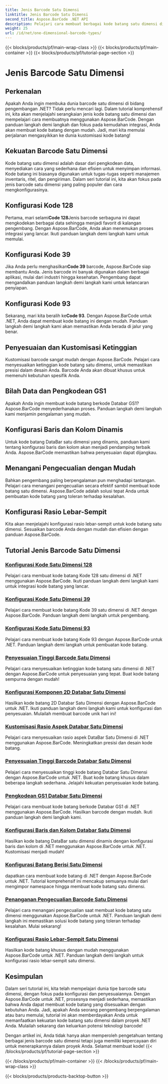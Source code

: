 ```yaml
---
title: Jenis Barcode Satu Dimensi
linktitle: Jenis Barcode Satu Dimensi
second_title: Aspose.BarCode .NET API
description: Pelajari cara membuat berbagai kode batang satu dimensi di .NET menggunakan Aspose.BarCode. Panduan langkah demi langkah untuk pembuatan dan penyesuaian kode batang.
weight: 25
url: /id/net/one-dimensional-barcode-types/
---
```


{{< blocks/products/pf/main-wrap-class >}}
{{< blocks/products/pf/main-container >}}
{{< blocks/products/pf/tutorial-page-section >}}

# Jenis Barcode Satu Dimensi


## Perkenalan

Apakah Anda ingin membuka dunia barcode satu dimensi di bidang pengembangan .NET? Tidak perlu mencari lagi. Dalam tutorial komprehensif ini, kita akan menjelajahi serangkaian jenis kode batang satu dimensi dan mempelajari cara membuatnya menggunakan Aspose.BarCode. Dengan panduan langkah demi langkah dan fokus pada kemudahan integrasi, Anda akan membuat kode batang dengan mudah. Jadi, mari kita memulai perjalanan mengasyikkan ke dunia kustomisasi kode batang!

## Kekuatan Barcode Satu Dimensi

Kode batang satu dimensi adalah dasar dari pengkodean data, menyediakan cara yang sederhana dan efisien untuk menyimpan informasi. Kode batang ini biasanya digunakan untuk tugas-tugas seperti manajemen inventaris, ritel, dan pengiriman. Dalam seri tutorial ini, kita akan fokus pada jenis barcode satu dimensi yang paling populer dan cara mengkonfigurasinya.

## Konfigurasi Kode 128

 Pertama, mari selami**Code 128**Jenis barcode serbaguna ini dapat mengkodekan berbagai data sehingga menjadi favorit di kalangan pengembang. Dengan Aspose.BarCode, Anda akan menemukan proses integrasi yang lancar. Ikuti panduan langkah demi langkah kami untuk memulai.

## Konfigurasi Kode 39

 Jika Anda perlu menghasilkan**Code 39** barcode, Aspose.BarCode siap membantu Anda. Jenis barcode ini banyak digunakan dalam berbagai aplikasi, mulai dari industri hingga kesehatan. Pengembang dapat mengandalkan panduan langkah demi langkah kami untuk kelancaran penyiapan.

## Konfigurasi Kode 93

 Sekarang, mari kita beralih ke**Code 93**. Dengan Aspose.BarCode untuk .NET, Anda dapat membuat kode batang ini dengan mudah. Panduan langkah demi langkah kami akan memastikan Anda berada di jalur yang benar.

## Penyesuaian dan Kustomisasi Ketinggian

Kustomisasi barcode sangat mudah dengan Aspose.BarCode. Pelajari cara menyesuaikan ketinggian kode batang satu dimensi, untuk memastikan presisi dalam desain Anda. Barcode Anda akan dibuat khusus untuk memenuhi kebutuhan spesifik Anda.

## Bilah Data dan Pengkodean GS1

Apakah Anda ingin membuat kode batang berkode Databar GS1? Aspose.BarCode menyederhanakan proses. Panduan langkah demi langkah kami menjamin pengalaman yang mudah.

## Konfigurasi Baris dan Kolom Dinamis

Untuk kode batang DataBar satu dimensi yang dinamis, panduan kami tentang konfigurasi baris dan kolom akan menjadi pendamping terbaik Anda. Aspose.BarCode memastikan bahwa penyesuaian dapat dijangkau.

## Menangani Pengecualian dengan Mudah

Bahkan pengembang paling berpengalaman pun menghadapi tantangan. Pelajari cara menangani pengecualian secara efektif sambil membuat kode batang satu dimensi. Aspose.BarCode adalah solusi tepat Anda untuk pembuatan kode batang yang toleran terhadap kesalahan.

## Konfigurasi Rasio Lebar-Sempit

Kita akan menjelajahi konfigurasi rasio lebar-sempit untuk kode batang satu dimensi. Sesuaikan barcode Anda dengan mudah dan efisien dengan panduan Aspose.BarCode.
## Tutorial Jenis Barcode Satu Dimensi
### [Konfigurasi Kode Satu Dimensi 128](./one-dimensional-code-128-configuration/)
Pelajari cara membuat kode batang Kode 128 satu dimensi di .NET menggunakan Aspose.BarCode. Ikuti panduan langkah demi langkah kami untuk integrasi kode batang yang lancar.
### [Konfigurasi Kode Satu Dimensi 39](./one-dimensional-code-39-configuration/)
Pelajari cara membuat kode batang Kode 39 satu dimensi di .NET dengan Aspose.BarCode. Panduan langkah demi langkah untuk pengembang.
### [Konfigurasi Kode Satu Dimensi 93](./one-dimensional-code-93-configuration/)
Pelajari cara membuat kode batang Kode 93 dengan Aspose.BarCode untuk .NET. Panduan langkah demi langkah untuk pembuatan kode batang.
### [Penyesuaian Tinggi Barcode Satu Dimensi](./one-dimensional-barcode-height-adjustment/)
Pelajari cara menyesuaikan ketinggian kode batang satu dimensi di .NET dengan Aspose.BarCode untuk penyesuaian yang tepat. Buat kode batang sempurna dengan mudah!
### [Konfigurasi Komponen 2D Databar Satu Dimensi](./one-dimensional-databar-2d-component-configuration/)
Hasilkan kode batang 2D Databar Satu Dimensi dengan Aspose.BarCode untuk .NET. Ikuti panduan langkah demi langkah kami untuk konfigurasi dan penyesuaian. Mulailah membuat barcode unik hari ini!
### [Kustomisasi Rasio Aspek Databar Satu Dimensi](./one-dimensional-databar-aspect-ratio-customization/)
Pelajari cara menyesuaikan rasio aspek DataBar Satu Dimensi di .NET menggunakan Aspose.BarCode. Meningkatkan presisi dan desain kode batang.
### [Penyesuaian Tinggi Barcode Databar Satu Dimensi](./one-dimensional-databar-barcode-height-adjustment/)
Pelajari cara menyesuaikan tinggi kode batang Databar Satu Dimensi dengan Aspose.BarCode untuk .NET. Buat kode batang khusus dalam beberapa langkah sederhana. Jelajahi kekuatan penyesuaian kode batang.
### [Pengkodean GS1 Databar Satu Dimensi](./one-dimensional-databar-gs1-encoding/)
Pelajari cara membuat kode batang berkode Databar GS1 di .NET menggunakan Aspose.BarCode. Hasilkan barcode dengan mudah. Ikuti panduan langkah demi langkah kami.
### [Konfigurasi Baris dan Kolom Databar Satu Dimensi](./one-dimensional-databar-row-column-configuration/)
Hasilkan kode batang DataBar satu dimensi dinamis dengan konfigurasi baris dan kolom di .NET menggunakan Aspose.BarCode untuk .NET. Kustomisasi menjadi mudah!
### [Konfigurasi Batang Berisi Satu Dimensi](./one-dimensional-filled-bars-configuration/)
dapatkan cara membuat kode batang di .NET dengan Aspose.BarCode untuk .NET. Tutorial komprehensif ini mencakup semuanya mulai dari mengimpor namespace hingga membuat kode batang satu dimensi. 
### [Penanganan Pengecualian Barcode Satu Dimensi](./one-dimensional-barcode-exception-handling/)
Pelajari cara menangani pengecualian saat membuat kode batang satu dimensi menggunakan Aspose.BarCode untuk .NET. Panduan langkah demi langkah ini memastikan solusi kode batang yang toleran terhadap kesalahan. Mulai sekarang!
### [Konfigurasi Rasio Lebar-Sempit Satu Dimensi](./one-dimensional-wide-narrow-ratio-configuration/)
Hasilkan kode batang khusus dengan mudah menggunakan Aspose.BarCode untuk .NET. Panduan langkah demi langkah untuk konfigurasi rasio lebar-sempit satu dimensi.

## Kesimpulan

Dalam seri tutorial ini, kita telah mempelajari dunia tipe barcode satu dimensi, dengan fokus pada konfigurasi dan penyesuaiannya. Dengan Aspose.BarCode untuk .NET, prosesnya menjadi sederhana, memastikan bahwa Anda dapat membuat kode batang yang disesuaikan dengan kebutuhan Anda. Jadi, apakah Anda seorang pengembang berpengalaman atau baru memulai, tutorial ini akan memberdayakan Anda untuk memanfaatkan kekuatan kode batang satu dimensi dalam proyek .NET Anda. Mulailah sekarang dan keluarkan potensi teknologi barcode!

Dengan artikel ini, Anda tidak hanya akan memperoleh pengetahuan tentang berbagai jenis barcode satu dimensi tetapi juga memiliki kepercayaan diri untuk menerapkannya dalam proyek Anda. Selamat membuat kode!
{{< /blocks/products/pf/tutorial-page-section >}}

{{< /blocks/products/pf/main-container >}}
{{< /blocks/products/pf/main-wrap-class >}}

{{< blocks/products/products-backtop-button >}}
